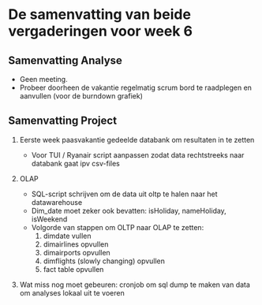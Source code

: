 # De samenvatting van beide vergaderingen voor week 6

## Samenvatting Analyse

- Geen meeting.
- Probeer doorheen de vakantie regelmatig scrum bord te raadplegen en aanvullen (voor de burndown grafiek)

## Samenvatting Project

1. Eerste week paasvakantie gedeelde databank om resultaten in te zetten
    - Voor TUI / Ryanair script aanpassen zodat data rechtstreeks naar databank gaat ipv csv-files

2. OLAP
   - SQL-script schrijven om de data uit oltp te halen naar het datawarehouse
   - Dim_date moet zeker ook bevatten: isHoliday, nameHoliday, isWeekend
   - Volgorde van stappen om OLTP naar OLAP te zetten:
        1. dimdate vullen
        2. dimairlines opvullen
        3. dimairports opvullen
        4. dimflights (slowly changing) opvullen
        5. fact table opvullen 

4. Wat miss nog moet gebeuren: cronjob om sql dump te maken van data om analyses lokaal uit te voeren
